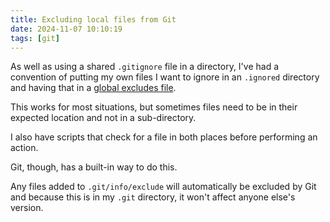 ```yaml
---
title: Excluding local files from Git
date: 2024-11-07 10:10:19
tags: [git]
---
```


As well as using a shared `.gitignore` file in a directory, I've had a convention of putting my own files I want to ignore in an `.ignored` directory and having that in a [global excludes file](https://git-scm.com/docs/git-config#Documentation/git-config.txt-coreexcludesFile).

This works for most situations, but sometimes files need to be in their expected location and not in a sub-directory.

I also have scripts that check for a file in both places before performing an action.

Git, though, has a built-in way to do this.

Any files added to `.git/info/exclude` will automatically be excluded by Git and because this is in my `.git` directory, it won't affect anyone else's version.
